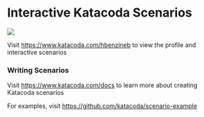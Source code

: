# Interactive Katacoda Scenarios

[![](http://shields.katacoda.com/katacoda/hbenzineb/count.svg)](https://www.katacoda.com/hbenzineb "Get your profile on Katacoda.com")

Visit https://www.katacoda.com/hbenzineb to view the profile and interactive scenarios

### Writing Scenarios
Visit https://www.katacoda.com/docs to learn more about creating Katacoda scenarios

For examples, visit https://github.com/katacoda/scenario-example

